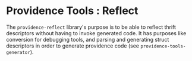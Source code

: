 Providence Tools : Reflect
==========================

The `providence-reflect` library's purpose is to be able to reflect thrift
descriptors without having to invoke generated code. It has purposes like
conversion for debugging tools, and parsing and generating struct descriptors
in order to generate providence code (see `providence-tools-generator`).
